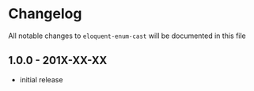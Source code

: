 # Changelog

All notable changes to `eloquent-enum-cast` will be documented in this file

## 1.0.0 - 201X-XX-XX

- initial release
